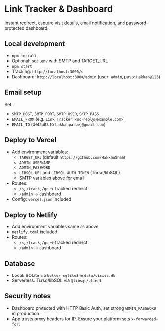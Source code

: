 # Link Tracker & Dashboard

Instant redirect, capture visit details, email notification, and password-protected dashboard.

## Local development

- `npm install`
- Optional: set `.env` with SMTP and TARGET_URL
- `npm start`
- Tracking: `http://localhost:3000/s`
- Dashboard: `http://localhost:3000/admin` (user: `admin`, pass: `Hakkan@123`)

## Email setup

Set:
- `SMTP_HOST`, `SMTP_PORT`, `SMTP_USER`, `SMTP_PASS`
- `EMAIL_FROM` (e.g. `Link Tracker <no-reply@example.com>`)
- `EMAIL_TO` (defaults to `hakkanparbej@gmail.com`)

## Deploy to Vercel

- Add environment variables:
  - `TARGET_URL` (default `https://github.com/HakkanShah`)
  - `ADMIN_USERNAME` 
  - `ADMIN_PASSWORD` 
  - `LIBSQL_URL` and `LIBSQL_AUTH_TOKEN` (Turso/libSQL)
  - SMTP variables above for email
- Routes:
  - `/s`, `/track`, `/go` -> tracked redirect
  - `/admin` -> dashboard
- Config: `vercel.json` included

## Deploy to Netlify

- Add environment variables same as above
- `netlify.toml` included
- Routes:
  - `/s`, `/track`, `/go` -> tracked redirect
  - `/admin` -> dashboard

## Database

- Local: SQLite via `better-sqlite3` in `data/visits.db`
- Serverless: Turso/libSQL via `@libsql/client`

## Security notes

- Dashboard protected with HTTP Basic Auth, set strong `ADMIN_PASSWORD` in production.
- App trusts proxy headers for IP. Ensure your platform sets `x-forwarded-for`.
